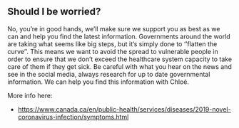 ## Should I be worried?

No, you’re in good hands, we’ll make sure we support you as best as we can and help you find the latest information. Governments around the world are taking what seems like big steps, but it’s simply done to ‘’flatten the curve’’. This means we want to avoid the spread to vulnerable people in order to ensure that we don’t exceed the healthcare system capacity to take care of them if they get sick. Be careful with what you hear on the news and see in the social media, always research for up to date governmental information. We can help you find this information with Chloé.

More info here:
* https://www.canada.ca/en/public-health/services/diseases/2019-novel-coronavirus-infection/symptoms.html
